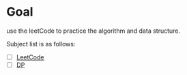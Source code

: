# Goal

use the leetCode to practice the algorithm and data structure.

Subject list is as follows:

- [ ] [LeetCode](https://leetcode.cn/circle/discuss/E3yavq/)
- [ ] [DP](https://leetcode.cn/circle/discuss/tXLS3i/)